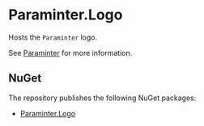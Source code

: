 # Paraminter.Logo

Hosts the `Paraminter` logo.

See [Paraminter](https://www.github.com/Paraminter/Paraminter) for more information.

## NuGet

The repository publishes the following NuGet packages:

* [Paraminter.Logo](https://www.nuget.org/packages/Paraminter.Logo/)